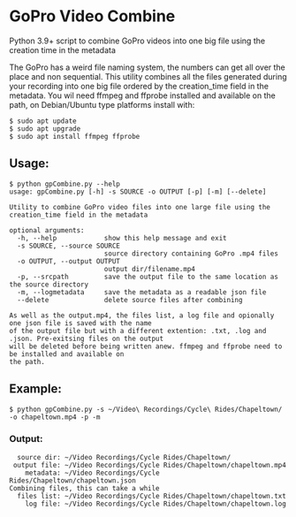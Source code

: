 # GoPro Video Combine
Python 3.9+ script to combine GoPro videos into one big file using the creation time in the metadata

The GoPro has a weird file naming system, the numbers can get all over the place and non sequential. This utility combines all the files generated 
during your recording into one big file ordered by the creation_time field in the metadata. You wil need ffmpeg and ffprobe installed and available 
on the path, on Debian/Ubuntu type platforms install with:
```
$ sudo apt update
$ sudo apt upgrade
$ sudo apt install ffmpeg ffprobe
```

## Usage:
```
$ python gpCombine.py --help
usage: gpCombine.py [-h] -s SOURCE -o OUTPUT [-p] [-m] [--delete]

Utility to combine GoPro video files into one large file using the creation_time field in the metadata

optional arguments:
  -h, --help            show this help message and exit
  -s SOURCE, --source SOURCE
                        source directory containing GoPro .mp4 files
  -o OUTPUT, --output OUTPUT
                        output dir/filename.mp4
  -p, --srcpath         save the output file to the same location as the source directory
  -m, --logmetadata     save the metadata as a readable json file
  --delete              delete source files after combining

As well as the output.mp4, the files list, a log file and opionally one json file is saved with the name 
of the output file but with a different extention: .txt, .log and .json. Pre-exitsing files on the output 
will be deleted before being written anew. ffmpeg and ffprobe need to be installed and available on 
the path.
```
## Example:
```
$ python gpCombine.py -s ~/Video\ Recordings/Cycle\ Rides/Chapeltown/ -o chapeltown.mp4 -p -m
```
### Output:
```
  source dir: ~/Video Recordings/Cycle Rides/Chapeltown/
 output file: ~/Video Recordings/Cycle Rides/Chapeltown/chapeltown.mp4
    metadata: ~/Video Recordings/Cycle Rides/Chapeltown/chapeltown.json
Combining files, this can take a while
  files list: ~/Video Recordings/Cycle Rides/Chapeltown/chapeltown.txt
    log file: ~/Video Recordings/Cycle Rides/Chapeltown/chapeltown.log
```



